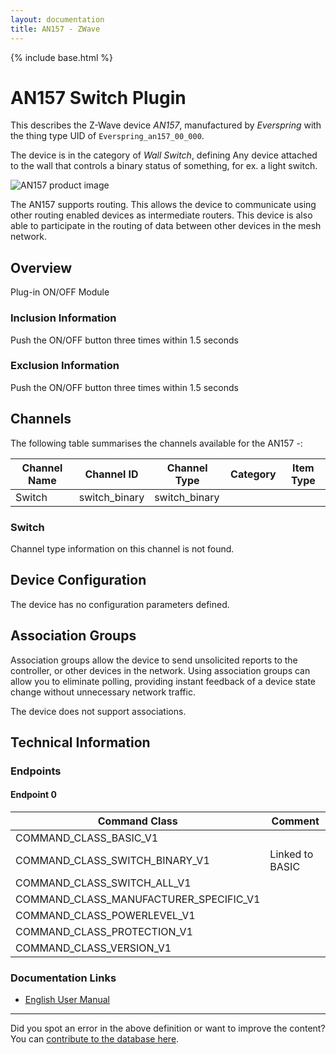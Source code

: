 ```yaml
---
layout: documentation
title: AN157 - ZWave
---
```


{% include base.html %}

# AN157 Switch Plugin
This describes the Z-Wave device *AN157*, manufactured by *Everspring* with the thing type UID of ```Everspring_an157_00_000```.

The device is in the category of *Wall Switch*, defining Any device attached to the wall that controls a binary status of something, for ex. a light switch.

![AN157 product image](https://opensmarthouse.org/assets/zwave/attachments/26/an157.jpg)


The AN157 supports routing. This allows the device to communicate using other routing enabled devices as intermediate routers.  This device is also able to participate in the routing of data between other devices in the mesh network.

## Overview

Plug-in ON/OFF Module

### Inclusion Information

Push the ON/OFF button three times within 1.5 seconds

### Exclusion Information

Push the ON/OFF button three times within 1.5 seconds

## Channels

The following table summarises the channels available for the AN157 -:

| Channel Name | Channel ID | Channel Type | Category | Item Type |
|--------------|------------|--------------|----------|-----------|
| Switch | switch_binary | switch_binary |  |  | 

### Switch
Channel type information on this channel is not found.



## Device Configuration

The device has no configuration parameters defined.

## Association Groups

Association groups allow the device to send unsolicited reports to the controller, or other devices in the network. Using association groups can allow you to eliminate polling, providing instant feedback of a device state change without unnecessary network traffic.

The device does not support associations.
## Technical Information

### Endpoints

#### Endpoint 0

| Command Class | Comment |
|---------------|---------|
| COMMAND_CLASS_BASIC_V1| |
| COMMAND_CLASS_SWITCH_BINARY_V1| Linked to BASIC|
| COMMAND_CLASS_SWITCH_ALL_V1| |
| COMMAND_CLASS_MANUFACTURER_SPECIFIC_V1| |
| COMMAND_CLASS_POWERLEVEL_V1| |
| COMMAND_CLASS_PROTECTION_V1| |
| COMMAND_CLASS_VERSION_V1| |

### Documentation Links

* [English User Manual](https://www.opensmarthouse.org/zwavedatabase/26/EVR-AN157-MANUEL-US.pdf)

---

Did you spot an error in the above definition or want to improve the content?
You can [contribute to the database here](https://www.opensmarthouse.org/zwavedatabase/26).
